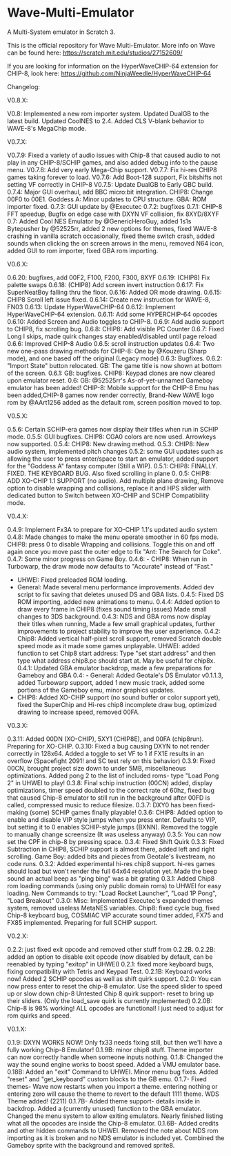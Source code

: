 # Wave-Multi-Emulator
A Multi-System emulator in Scratch 3.


This is the official repository for Wave Multi-Emulator. More info on Wave can be found here: https://scratch.mit.edu/studios/27152609/

If you are looking for information on the HyperWaveCHIP-64 extension for CHIP-8, look here: https://github.com/NinjaWeedle/HyperWaveCHIP-64


Changelog:

V0.8.X:

V0.8: Implemented a new rom importer system. Updated DualGB to the latest build. Updated CoolNES to 2.4. Added CLS V-blank behavior to WAVE-8's MegaChip mode.

V0.7.X:

V0.7.9: Fixed a variety of audio issues with Chip-8 that caused audio to not play in any CHIP-8/SCHIP games, and also added debug info to the pause menu.
V0.7.8: Add very early Mega-Chip support.
V0.7.7: Fix hi-res CHIP8 games taking forever to load.
V0.7.6: Add Boot-128 support, Fix bitshifts not setting VF correctly in CHIP-8
V0.7.5: Update DualGB to Early GBC build.
0.7.4: Major GUI overhaul, add BBC micro:bit integration. CHIP8: Change 00F0 to 00E1. Goddess A: Minor updates to CPU structure. GBA: ROM importer fixed.
0.7.3: GUI update by @Executec
0.7.2: bugfixes
0.7.1: CHIP-8 FFT speedup, Bugfix on edge case with DXYN VF collision, fix 8XYD/8XYF
0.7: Added Cool NES Emulator by @GenericHeroGuy, added 1s1s Bytepusher by @52525rr,
added 2 new options for themes, fixed WAVE-8 crashing in vanilla scratch occasionally,
fixed theme switch crash, added sounds when clicking the on screen arrows in the menu,
removed N64 icon, added GUI to rom importer, fixed GBA rom importing.

V0.6.X:

0.6.20: bugfixes, add 00F2, F100, F200, F300, 8XYF
0.6.19: (CHIP8) Fix palette swaps
0.6.18: (CHIP8) Add screen invert instruction 
0.6.17: Fix SuperNeatBoy falling thru the floor.
0.6.16: Added OR mode drawing.
0.6.15: CHIP8 Scroll left issue fixed.
0.6.14: Create new instruction for WAVE-8, FN03
0.6.13: Update HyperWaveCHIP-64
0.6.12: Implement HyperWaveCHIP-64 extension.
0.6.11: Add some HYPERCHIP-64 opcodes
0.6.10: Added Screen and Audio toggles to CHIP-8.
0.6.9: Add audio support to CHIP8, fix scrolling bug.
0.6.8: CHIP8: Add visible PC Counter
0.6.7: Fixed Long I skips, made quirk changes stay enabled/disabled until page reload 
0.6.6: Improved CHIP-8 Audio
0.6.5: scroll instruction updates
0.6.4: Two new one-pass drawing methods for CHIP-8: One by @Kouzeru (Sharp mode), and one based off the original (Legacy mode)
0.6.3: Bugfixes.
0.6.2: "Import State" button relocated. GB: The game title is now shown at bottom of the screen.
0.6.1: GB: bugfixes. CHIP8: Keypad clones are now cleared upon emulator reset.
0.6: GB: @52525rr's As-of-yet-unnamed Gameboy emulator has been added!
CHIP-8: Mobile support for the CHIP-8 Emu has been added,CHIP-8 games now render correctly, Brand-New WAVE logo rom by @AArt1256 added as the default rom, screen position moved to top.

V0.5.X:

0.5.6: Certain SCHIP-era games now display their  titles when run in SCHIP mode.
0.5.5: GUI bugfixes. CHIP8: CGA0 colors are now used. Arrowkeys now supported.
0.5.4: CHIP8: New drawing method.
0.5.3: CHIP8: New audio system, implemented pitch changes
0.5.2: some GUI updates such as allowing the user to press enter/space to start an emulator, added support for the "Goddess A" fantasy computer (Still a WIP).
0.5.1: CHIP8: FINALLY. FIXED. THE KEYBOARD BUG.  Also fixed scrolling in plane 0.
0.5: CHIP8: ADD XO-CHIP 1.1 SUPPORT (no audio). Add multiple plane drawing, Remove option to disable wrapping and collisions, replace it and HPS slider with dedicated button to Switch between XO-CHIP and SCHIP Compatibility mode.

V0.4.X:

0.4.9: Implement Fx3A to prepare for XO-CHIP 1.1's updated audio system
0.4.8: Made changes to make the menu operate smoother in 60 fps mode. CHIP8: press 0 to disable Wrapping and collisions. Toggle this on and off again once you move past the outer edge to fix "Ant: The Search for Coke".
0.4.7: Some minor progress on Game Boy.
0.4.6: - CHIP8: When run in Turbowarp, the draw mode now defaults to "Accurate" instead of "Fast."
- UHWEI: Fixed preloaded ROM loading.
- General: Made several menu performance improvements. Added dev script to fix saving that deletes unused DS and GBA lists.
0.4.5: Fixed DS ROM importing, added new animations to menu.
0.4.4: Added option to draw every frame in CHIP8 (fixes sound timing issues) Made small changes to 3DS background.
0.4.3: NDS and GBA roms now display their titles when running, Made a few small graphical updates, further improvements to project stability to improve the user experience.
0.4.2: Chip8: Added vertical half-pixel scroll support, removed Scratch double speed mode as it made some games unplayable. UHWEI: added function to set Chip8 start address: Type "set start address" and then type what address chip8.pc should start at. May be useful for chip8x.
0.4.1: Updated GBA emulator backdrop, made a few preparations for Gameboy and GBA
0.4: - General: Added Geotale's DS Emulator v0.1.1.3, added Turbowarp support, added 1 new music track, added some portions of the Gameboy emu, minor graphics updates.
- CHIP8: Added XO-CHIP support (no sound buffer 
 or color support yet), fixed the SuperChip and Hi-res chip8 incomplete draw bug, optimized drawing to increase speed, removed 00FA.

V0.3.X:

0.3.11: Added 00DN (XO-CHIP), 5XY1 (CHIP8E), and 00FA (chip8run). Preparing for XO-CHIP.
0.3.10: Fixed a bug causing DXYN to not render correctly in 128x64. Added a toggle to set VF to 1 if FX1E results in an overflow (Spacefight 2091! and SC test rely on this behavior)
0.3.9: Fixed 00CN, brought project size down to under 5MB, miscellaneous optimizations. Added pong 2 to the list of included roms- type "Load Pong 2" in UHWEI to play!
0.3.8: Final schip instruction (00CN) added, display optimizations, timer speed doubled to the correct rate of 60hz, fixed bug that caused Chip-8 emulator to still run in the background after 00FD is called, compressed music to reduce filesize.
0.3.7: DXY0 has been fixed- making (some) SCHIP games finally playable! 
0.3.6: CHIP8: Added option to enable and disable VIP style jumps when you press enter. Defaults to VIP, but setting it to 0 enables SCHIP-style jumps (BXNN). Removed the toggle to manually change screensize (It was useless anyway)
0.3.5: You can now set the CPF in chip-8 by pressing space.
0.3.4: Fixed Shift Quirk
0.3.3: Fixed Subtraction in CHIP8, SCHIP support is almost there, added left and right scrolling. Game Boy: added bits and pieces from Geotale's livestream, no code runs.
0.3.2: Added experimental hi-res chip8 support. hi-res games should load but won't render the full 64x64 resolution yet. Made the beep sound an actual beep as "ping bing" was a bit grating
0.3.1: Added Chip8 rom loading commands (using only public domain roms) to UHWEI for easy loading.
New Commands to try: "Load Rocket Launcher", "Load 1P Pong", "Load Breakout"
0.3.0: 
   Misc: Implemented Executec's expanded themes system, removed useless MetaNES variables.
   Chip8: fixed cycle bug, fixed Chip-8 keyboard bug, COSMIAC VIP accurate sound timer added, FX75 and FX85 implemented. Preparing for full SCHIP support.

V0.2.X:

0.2.2: just fixed exit opcode and removed other stuff from 0.2.2B.
0.2.2B: added an option to disable exit opcode (now disabled by default, can be reenabled by typing "exitop" in UHWEI)
0.2.1: fixed more keyboard bugs, fixing compatibility with Tetris and Keypad Test.
0.2.1B: Keyboard works now! Added 2 SCHIP opcodes as well as shift quirk support.
0.2.0: You can now press enter to reset the chip-8 emulator. Use the speed slider to speed up  or slow down chip-8 Untested Chip 8 quirk support- reset to bring up their sliders. (Only the load_save quirk is currently implemented)
0.2.0B: Chip-8 is 98% working! ALL opcodes are functional! I just need to adjust for rom quirks and speed.

V0.1.X:

0.1.9: DXYN WORKS NOW! Only fx33 needs fixing still, but then we'll have a fully working Chip-8 Emulator!
0.1.9B: minor chip8 stuff. Theme importer can now correctly handle when someone inputs nothing.
0.1.8: Changed the way the sound engine works to boost speed. Added a VMU emulator base.
0.18B: Added an "exit" Command to UHWEI. Minor menu bug fixes. Added "reset" and "get_keyboard" custom blocks to the GB emu.
0.1.7- Fixed themes- Wave now restarts when you import a theme. entering nothing or entering zero will cause the theme to revert to the default 1111 theme. WDS Theme added! (2211)
0.1.7B- Added theme support- details inside in backdrop. Added a (currently unused) function to the GBA emulator. Changed the menu system to allow exiting emulators. Nearly finished listing what all the opcodes are inside the Chip-8 emulator.
0.1.6B- Added credits and other hidden commands to UHWEI. Removed the note about NDS rom importing as it is broken and no NDS emulator is included yet. Combined the Gameboy sprite with the background and removed sprite8.
